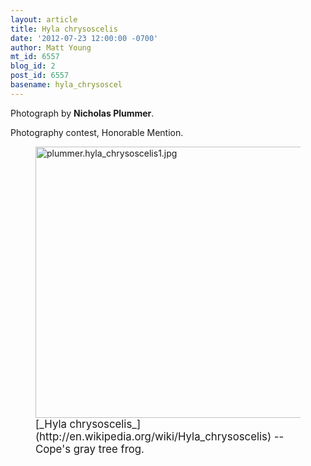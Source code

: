 ```yaml
---
layout: article
title: Hyla chrysoscelis
date: '2012-07-23 12:00:00 -0700'
author: Matt Young
mt_id: 6557
blog_id: 2
post_id: 6557
basename: hyla_chrysoscel
---
```

Photograph by **Nicholas Plummer**. 

Photography contest, Honorable Mention.

<figure>
<img src="{{ site.baseurl }}/uploads/2012/plummer.hyla_chrysoscelis1.jpg" alt="plummer.hyla_chrysoscelis1.jpg" width="600" height="434" />
<figcaption markdown="span">
<big>[_Hyla chrysoscelis_](http://en.wikipedia.org/wiki/Hyla_chrysoscelis)  -- Cope's gray tree frog.</big>

</figcaption>
</figure>
